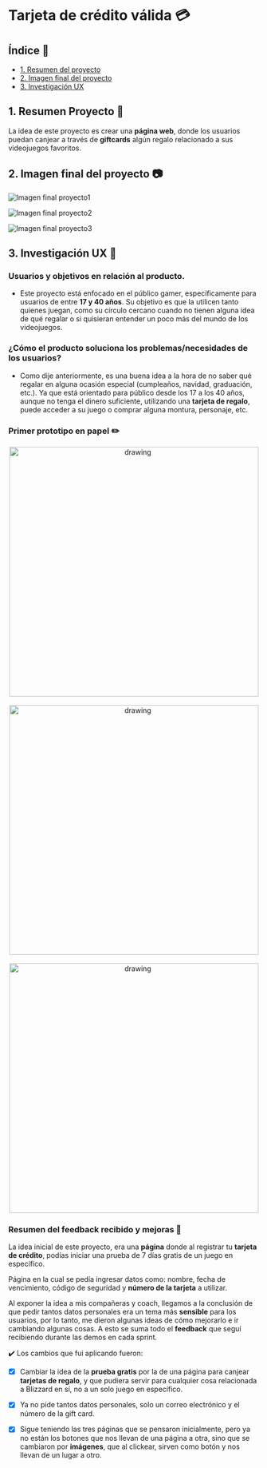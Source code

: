 # Tarjeta de crédito válida :credit_card:

## Índice :page_with_curl:

* [1. Resumen del proyecto](#1-Resumen-Proyecto)
* [2. Imagen final del proyecto](#2-Imagen-final-del-proyecto)
* [3. Investigación UX](#3-Investigación-UX)

## 1. Resumen Proyecto :scroll:

La idea de este proyecto es crear una **página web**, donde los usuarios puedan canjear a través de **giftcards** algún regalo relacionado a sus videojuegos  favoritos.

## 2. Imagen final del proyecto :camera:

![Imagen final proyecto1](https://i.ibb.co/zS9snVq/1.jpg)

![Imagen final proyecto2](https://i.ibb.co/nM4xRD7/2-1.jpg)

![Imagen final proyecto3](https://i.ibb.co/tB52gzq/3.jpg)

## 3. Investigación UX :art:

### Usuarios y objetivos en relación al producto.

- Este proyecto está enfocado en el público gamer, específicamente para usuarios de entre **17 y 40 años**. Su objetivo es que la utilicen tanto quienes juegan, como su círculo cercano cuando no tienen alguna idea de qué regalar o si quisieran entender un poco más del mundo de los videojuegos.

### ¿Cómo el producto soluciona los problemas/necesidades de los usuarios?

- Como dije anteriormente, es una buena idea a la hora de no saber qué regalar en alguna ocasión especial (cumpleaños, navidad, graduación, etc.). Ya que está orientado para público desde los 17 a los 40 años, aunque no tenga el dinero suficiente, utilizando una **tarjeta de regalo**, puede acceder a su juego o comprar alguna montura, personaje, etc.

### Primer prototipo en papel :pencil2:

<div style="text-align:center">
<img src="https://i.ibb.co/7WgwDTL/protpapel1.jpg" alt="drawing" width="500" text-align="center"/>
</div>
<br/>
<div style="text-align:center">
<img src="https://i.ibb.co/xS0MnXN/protpapel2.jpg" alt="drawing" width="500" text-align="center"/>
</div>
<br/>
<div style="text-align:center">
<img src="https://i.ibb.co/9bctH6K/protpapel3.jpg" alt="drawing" width="500" text-align="center"/>
</div>


### Resumen del feedback recibido y mejoras :memo:

La idea inicial de este proyecto, era una **página** donde al registrar tu **tarjeta de crédito**, podías iniciar una prueba de 7 días gratis de un juego en específico. 

Página en la cual se pedía ingresar datos como: nombre, fecha de vencimiento, código de seguridad y **número de la tarjeta** a utilizar. 

Al exponer la idea a mis compañeras y coach, llegamos a la conclusión de que pedir tantos datos personales era un tema más **sensible** para los usuarios, por lo tanto, me dieron algunas ideas de cómo mejorarlo e ir cambiando algunas cosas. A esto se suma todo el **feedback** que seguí recibiendo durante las demos en cada sprint.

:heavy_check_mark: Los cambios que fui aplicando fueron:


- [x] Cambiar la idea de la **prueba gratis** por la de una página para canjear **tarjetas de regalo**, y que pudiera servir para cualquier cosa relacionada a Blizzard en sí, no a un solo juego en específico.
- [x] Ya no pide tantos datos personales, solo un correo electrónico y el número de la gift card.
- [x] Sigue teniendo las tres páginas que se pensaron inicialmente, pero ya no están los botones que nos llevan de una página a otra, sino que se cambiaron por **imágenes**, que al clickear, sirven como botón y nos llevan de un lugar a otro.

